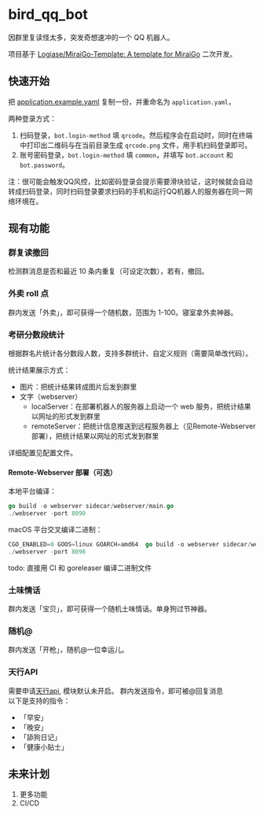 # bird_qq_bot

因群里复读怪太多，突发奇想速冲的一个 QQ 机器人。 

项目基于 [Logiase/MiraiGo-Template: A template for MiraiGo](https://github.com/Logiase/MiraiGo-Template) 二次开发。

## 快速开始
把 [application.example.yaml](./application.example.yaml) 复制一份，并重命名为 `application.yaml`，

两种登录方式：

1. 扫码登录，`bot.login-method` 填 `qrcode`。然后程序会在启动时，同时在终端中打印出二维码与在当前目录生成 `qrcode.png` 文件，用手机扫码登录即可。
2. 账号密码登录，`bot.login-method` 填 `common`，并填写 `bot.account` 和 `bot.password`。

注：很可能会触发QQ风控，比如密码登录会提示需要滑块验证，这时候就会自动转成扫码登录，同时扫码登录要求扫码的手机和运行QQ机器人的服务器在同一网络环境在。

## 现有功能
### 群复读撤回
检测群消息是否和最近 10 条内重复（可设定次数），若有，撤回。

### 外卖 roll 点
群内发送「外卖」，即可获得一个随机数，范围为 1-100。寝室拿外卖神器。  

### 考研分数段统计
根据群名片统计各分数段人数，支持多群统计、自定义规则（需要简单改代码）。

统计结果展示方式：
* 图片：把统计结果转成图片后发到群里
* 文字（webserver）
  * localServer：在部署机器人的服务器上启动一个 web 服务，把统计结果以网址的形式发到群里
  * remoteServer：把统计信息推送到远程服务器上（见Remote-Webserver 部署），把统计结果以网址的形式发到群里

详细配置见配置文件。

#### Remote-Webserver 部署（可选）

本地平台编译：
```go
go build -o webserver sidecar/webserver/main.go
./webserver -port 8090
```


macOS 平台交叉编译二进制：
```go
CGO_ENABLED=0 GOOS=linux GOARCH=amd64  go build -o webserver sidecar/webserver/main.go
./webserver -port 8090
```

todo: 直接用 CI 和 goreleaser 编译二进制文件

### 土味情话
群内发送「宝贝」，即可获得一个随机土味情话。单身狗过节神器。

### 随机@
群内发送「开枪」，随机@一位幸运儿。

### 天行API
需要申请[天行api](https://www.tianapi.com/apiview/142), 模块默认未开启。
群内发送指令，即可被@回复消息  
以下是支持的指令：
* 「早安」
* 「晚安」
* 「舔狗日记」
* 「健康小贴士」

## 未来计划

1. 更多功能
2. CI/CD
